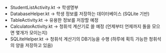* StudentListActivity.kt -> 학생명부
* DatabaseHelper.kt -> 학생 정보를 저장하는 데이터베이스 (SQLite 기반)
* TableActivity.kt -> 유용한 정보를 저장할 예정
* CalculatorActivity.kt -> 청휘석 계산기로 쓸 예정 (언제부터 언제까지 돌을 모으면 몇개가 모이는지)
* SQLiteHelper.kt -> 청휘석 계산기의 DB기능을 수행 (하루에 획득 가능한 청휘석의 양을 저장하고 있음)
